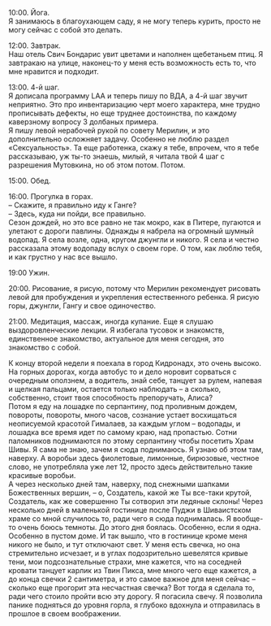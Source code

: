 10:00. Йога.  
Я занимаюсь в благоухающем саду, я не могу теперь курить, просто не могу сейчас с собой это делать.

12:00. Завтрак.  
Наш отель Свич Бондарис увит цветами и наполнен щебетаньем птиц. Я завтракаю на улице, наконец-то у меня есть возможность есть то, что мне нравится и подходит.

13:00. 4-й шаг.  
Я дописала программу LAA и теперь пишу по ВДА, а 4-й шаг звучит неприятно. Это про инвентаризацию черт моего характера, мне трудно прописывать дефекты, но еще труднее достоинства, по каждому каверзному вопросу 3 долбаных примера.  
Я пишу левой нерабочей рукой по совету Мерилин, и это дополнительно осложняет задачу. Особенно не люблю раздел «Сексуальность». Та еще работенка, скажу я тебе, впрочем, что я тебе рассказываю, уж ты-то знаешь, милый, я читала твой 4 шаг с разрешения Мутовкина, но об этом потом. Потом.

15:00. Обед.

16:00. Прогулка в горах.  
– Скажите, я правильно иду к Ганге?  
– Здесь, куда ни пойди, все правильно.  
Сезон дождей, но это все равно не так мокро, как в Питере, пугаются и улетают с дороги павлины. Однажды я набрела на огромный шумный водопад. Я села возле, одна, кругом джунгли и никого. Я села и честно рассказала этому водопаду вслух о своем горе. О том, как люблю тебя, и как грустно у нас все вышло.

19:00 Ужин.

20:00. Рисование, я рисую, потому что Мерилин рекомендует рисовать левой для пробуждения и укрепления естественного ребенка. Я рисую горы, джунгли, Гангу и свое одиночество.

21:00. Медитация, массаж, иногда купание. Еще я слушаю выздоровленческие лекции. Я избегала тусовок и знакомств, единственное знакомство, актуальное для меня сегодня, это знакомство с собой.

К концу второй недели я поехала в город Кидронадх, это очень высоко. На горных дорогах, когда автобус то и дело норовит сорваться с очередным оползнем, а водитель, знай себе, танцует за рулем, напевая и щелкая пальцами, остается только наблюдать – а сколько, собственно, стоит твоя способность препоручать, Алиса?  
Потом я еду на лошадке по серпантину, под проливным дождем, повороты, повороты, много часов, сознание устает восхищаться неописуемой красотой Гималаев, за каждым углом – водопады, и лошадка все время идет по самому краю, над пропастью. Сотни паломников поднимаются по этому серпантину чтобы посетить Храм Шивы. Я сама не знаю, зачем я сюда поднимаюсь. Я узнаю об этом там, наверху. А воробьи здесь фиолетовые, лимонные, бирюзовые, честное слово, не употребляла уже лет 12, просто здесь действительно такие красивые воробьи.  
А через несколько дней там, наверху, под снежными шапками Божественных вершин, – о, Создатель, какой же Ты все-таки крутой, Создатель, как же совершенно Ты сотворил эти ледяные склоны! Через несколько дней в маленькой гостинице после Пуджи в Шиваистском храме со мной случилось то, ради чего я сюда поднималась. Я вообще-то очень боюсь темноты. До этого дня боялась. Особенно, если я одна. Особенно в пустом доме. И так вышло, что в гостинице кроме меня никого не было, и тут отключают свет. У меня есть свечка, но она стремительно исчезает, и в углах подозрительно шевелятся кривые тени, мои подсознательные страхи, мне кажется, что на соседней кровати танцует карлик из Твин Пикса, мне много чего еще кажется, а до конца свечки 2 сантиметра, и это самое важное для меня сейчас – сколько еще прогорит эта несчастная свечка? Вот тогда я сделала то, ради чего стоило пройти всю эту дорогу. Я погасила свечу. Я позволила панике подняться до уровня горла, я глубоко вдохнула и отправилась в прошлое в своем воображении.
